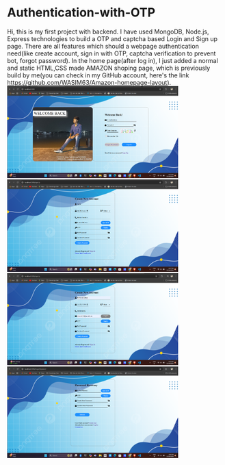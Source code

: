 # Authentication-with-OTP
Hi, this is my first project with backend. I have used MongoDB, Node.js, Express technologies to build a OTP and captcha based Login and Sign up page. There are all features which should a webpage authentication need(like create account, sign in with OTP, captcha verification to prevent bot, forgot password).
In the home page(after log in), I just added a normal and static HTML,CSS made AMAZON shoping page, which is previously build by me(you can check in my GitHub account, here's the link <a>https://github.com/WASIM63/Amazon-homepage-layout</a>).
<img src='./imagesForReadme/Login.png' width='400px'></img>
<img src='./imagesForReadme/SignUp.png' width='400px'></img>
<img src='./imagesForReadme/TimerAndOTPvalidation.png' width='400px'></img>
<img src='./imagesForReadme/ForgotPassword.png' width='400px'></img>